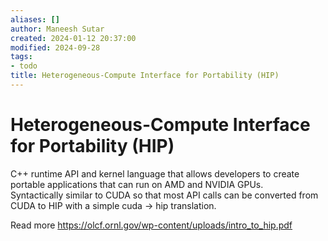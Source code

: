 ```yaml
---
aliases: []
author: Maneesh Sutar
created: 2024-01-12 20:37:00
modified: 2024-09-28
tags:
- todo
title: Heterogeneous-Compute Interface for Portability (HIP)
---
```


# Heterogeneous-Compute Interface for Portability (HIP)

C++ runtime API and kernel language that allows developers to create portable applications that can run on AMD and NVIDIA GPUs.  
Syntactically similar to CUDA so that most API calls can be converted from CUDA to HIP with a simple cuda → hip translation.

Read more <https://olcf.ornl.gov/wp-content/uploads/intro_to_hip.pdf>

